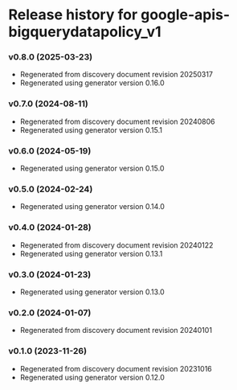 # Release history for google-apis-bigquerydatapolicy_v1

### v0.8.0 (2025-03-23)

* Regenerated from discovery document revision 20250317
* Regenerated using generator version 0.16.0

### v0.7.0 (2024-08-11)

* Regenerated from discovery document revision 20240806
* Regenerated using generator version 0.15.1

### v0.6.0 (2024-05-19)

* Regenerated using generator version 0.15.0

### v0.5.0 (2024-02-24)

* Regenerated using generator version 0.14.0

### v0.4.0 (2024-01-28)

* Regenerated from discovery document revision 20240122
* Regenerated using generator version 0.13.1

### v0.3.0 (2024-01-23)

* Regenerated using generator version 0.13.0

### v0.2.0 (2024-01-07)

* Regenerated from discovery document revision 20240101

### v0.1.0 (2023-11-26)

* Regenerated from discovery document revision 20231016
* Regenerated using generator version 0.12.0

